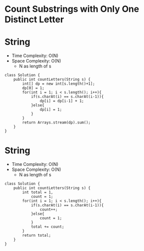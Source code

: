 # Count Substrings with Only One Distinct Letter
# String
* Time Complexity: O(N)
* Space Complexity: O(N)
    * N as length of s
```
class Solution {
    public int countLetters(String s) {
        int[] dp = new int[s.length()+1];
        dp[0] = 1;
        for(int i = 1; i < s.length(); i++){
            if(s.charAt(i) == s.charAt(i-1)){
                dp[i] = dp[i-1] + 1;
            }else{
                dp[i] = 1;
            }
        }
        return Arrays.stream(dp).sum();
    }
}
```
# String
* Time Complexity: O(N)
* Space Complexity: O(N)
    * N as length of s
```
class Solution {
    public int countLetters(String s) {
        int total = 1,
            count = 1;
        for(int i = 1; i < s.length(); i++){
            if(s.charAt(i) == s.charAt(i-1)){
                count++;
            }else{
                count = 1;
            }
            total += count;
        }
        return total;
    }
}
```
